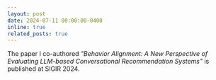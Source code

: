 ```yaml
---
layout: post
date: 2024-07-11 00:00:00-0400
inline: true
related_posts: true
---
```


The paper I co-authored *"Behavior Alignment: A New Perspective of Evaluating LLM-based Conversational Recommendation Systems"* is published at SIGIR 2024.
